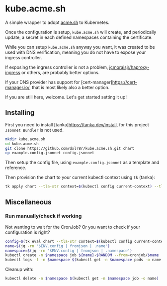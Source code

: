 # kube.acme.sh

A simple wrapper to adopt [acme.sh](https://acme.sh) to Kubernetes.

Once the configuration is setup, `kube.acme.sh` will create, and periodically update, a secret in each defined namespaces containing the certificate.

While you can setup `kube.acme.sh` anyway you want, it was created to be used with DNS verification, meaning you do not have to expose your ingress controller. 

If exposing the ingress controller is not a problem, [jcmoraisjr/haproxy-ingress](https://github.com/jcmoraisjr/haproxy-ingress) or others, are probably better options.

If your DNS provider has support for [cert-manager]<https://cert-manager.io/>, that is most likely also a better option.

If you are still here, welcome. Let's get started setting it up!

## Installing

First you need to install [tanka]<https://tanka.dev/install>, for this project `Jsonnet Bundler` is not used.


```sh
mkdir kube.acme.sh
cd kube.acme.sh
git clone https://github.com/dxlr8r/kube.acme.sh.git chart
cp example.config.jsonnet config.jsonnet
```

Then setup the config file, using `example.config.jsonnet` as a template and reference.

Then provision the chart to your current kubectl context using `tk` (tanka):

```sh
tk apply chart --tla-str context=$(kubectl config current-context) --tla-code config="$(cat config.jsonnet)"
```

## Miscellaneous

### Run manually/check if working

Not wanting to wait for the CronJob? Or you want to check if your configuration is right?

```sh
config=$(tk eval chart --tla-str context=$(kubectl config current-context) --tla-code config="$(cat config.jsonnet)" -e 'data.config'); export config
name=$(jq -rn '$ENV.config | fromjson | .name')
namespace=$(jq -rn '$ENV.config | fromjson | .namespace')
kubectl create -n $namespace job ${name}-$RANDOM --from=cronjob/$name
kubectl logs -f -n $namespace $(kubectl get -n $namespace pods -o name | head -n1)
```

Cleanup with:

```sh
kubectl delete -n $namespace $(kubectl get -n $namespace job -o name)
```
